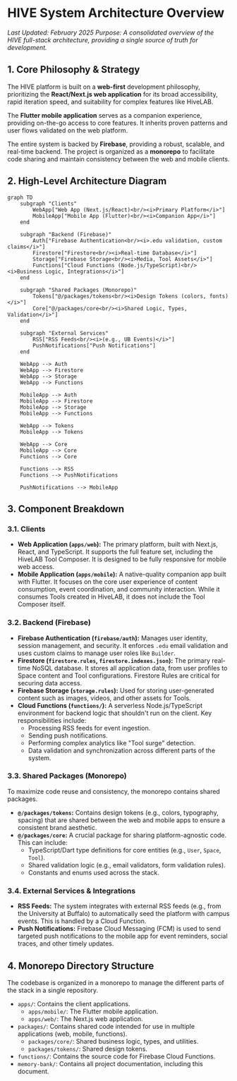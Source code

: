 # HIVE System Architecture Overview

_Last Updated: February 2025_
_Purpose: A consolidated overview of the HIVE full-stack architecture, providing a single source of truth for development._

## 1. Core Philosophy & Strategy

The HIVE platform is built on a **web-first** development philosophy, prioritizing the **React/Next.js web application** for its broad accessibility, rapid iteration speed, and suitability for complex features like HiveLAB.

The **Flutter mobile application** serves as a companion experience, providing on-the-go access to core features. It inherits proven patterns and user flows validated on the web platform.

The entire system is backed by **Firebase**, providing a robust, scalable, and real-time backend. The project is organized as a **monorepo** to facilitate code sharing and maintain consistency between the web and mobile clients.

## 2. High-Level Architecture Diagram

```mermaid
graph TD
    subgraph "Clients"
        WebApp["Web App (Next.js/React)<br/><i>Primary Platform</i>"]
        MobileApp["Mobile App (Flutter)<br/><i>Companion App</i>"]
    end

    subgraph "Backend (Firebase)"
        Auth["Firebase Authentication<br/><i>.edu validation, custom claims</i>"]
        Firestore["Firestore<br/><i>Real-time Database</i>"]
        Storage["Firebase Storage<br/><i>Media, Tool Assets</i>"]
        Functions["Cloud Functions (Node.js/TypeScript)<br/><i>Business Logic, Integrations</i>"]
    end

    subgraph "Shared Packages (Monorepo)"
        Tokens["@/packages/tokens<br/><i>Design Tokens (colors, fonts)</i>"]
        Core["@/packages/core<br/><i>Shared Logic, Types, Validation</i>"]
    end
    
    subgraph "External Services"
        RSS["RSS Feeds<br/><i>(e.g., UB Events)</i>"]
        PushNotifications["Push Notifications"]
    end

    WebApp --> Auth
    WebApp --> Firestore
    WebApp --> Storage
    WebApp --> Functions

    MobileApp --> Auth
    MobileApp --> Firestore
    MobileApp --> Storage
    MobileApp --> Functions

    WebApp --> Tokens
    MobileApp --> Tokens
    
    WebApp --> Core
    MobileApp --> Core
    Functions --> Core

    Functions --> RSS
    Functions --> PushNotifications
    
    PushNotifications --> MobileApp
```

## 3. Component Breakdown

### 3.1. Clients

-   **Web Application (`apps/web`):** The primary platform, built with Next.js, React, and TypeScript. It supports the full feature set, including the HiveLAB Tool Composer. It is designed to be fully responsive for mobile web access.
-   **Mobile Application (`apps/mobile`):** A native-quality companion app built with Flutter. It focuses on the core user experience of content consumption, event coordination, and community interaction. While it consumes Tools created in HiveLAB, it does not include the Tool Composer itself.

### 3.2. Backend (Firebase)

-   **Firebase Authentication (`firebase/auth`):** Manages user identity, session management, and security. It enforces `.edu` email validation and uses custom claims to manage user roles like `Builder`.
-   **Firestore (`firestore.rules`, `firestore.indexes.json`):** The primary real-time NoSQL database. It stores all application data, from user profiles to Space content and Tool configurations. Firestore Rules are critical for securing data access.
-   **Firebase Storage (`storage.rules`):** Used for storing user-generated content such as images, videos, and other assets for Tools.
-   **Cloud Functions (`functions/`):** A serverless Node.js/TypeScript environment for backend logic that shouldn't run on the client. Key responsibilities include:
    -   Processing RSS feeds for event ingestion.
    -   Sending push notifications.
    -   Performing complex analytics like "Tool surge" detection.
    -   Data validation and synchronization across different parts of the system.

### 3.3. Shared Packages (Monorepo)

To maximize code reuse and consistency, the monorepo contains shared packages.

-   **`@/packages/tokens`:** Contains design tokens (e.g., colors, typography, spacing) that are shared between the web and mobile apps to ensure a consistent brand aesthetic.
-   **`@/packages/core`:** A crucial package for sharing platform-agnostic code. This can include:
    -   TypeScript/Dart type definitions for core entities (e.g., `User`, `Space`, `Tool`).
    -   Shared validation logic (e.g., email validators, form validation rules).
    -   Constants and enums used across the stack.

### 3.4. External Services & Integrations

-   **RSS Feeds:** The system integrates with external RSS feeds (e.g., from the University at Buffalo) to automatically seed the platform with campus events. This is handled by a Cloud Function.
-   **Push Notifications:** Firebase Cloud Messaging (FCM) is used to send targeted push notifications to the mobile app for event reminders, social traces, and other timely updates.

## 4. Monorepo Directory Structure

The codebase is organized in a monorepo to manage the different parts of the stack in a single repository.

-   `apps/`: Contains the client applications.
    -   `apps/mobile/`: The Flutter mobile application.
    -   `apps/web/`: The Next.js web application.
-   `packages/`: Contains shared code intended for use in multiple applications (web, mobile, functions).
    -   `packages/core/`: Shared business logic, types, and utilities.
    -   `packages/tokens/`: Shared design tokens.
-   `functions/`: Contains the source code for Firebase Cloud Functions.
-   `memory-bank/`: Contains all project documentation, including this document. 